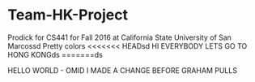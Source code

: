 # Team-HK-Project
Prodick for CS441 for Fall 2016 at California State University of San Marcossd
Pretty colors
<<<<<<< HEADsd
HI EVERYBODY LETS GO TO HONG KONGds
=======ds

HELLO WORLD - OMID
I MADE A CHANGE BEFORE GRAHAM PULLS
